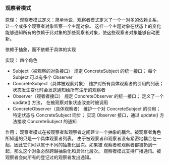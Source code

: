 ### 观察者模式

原理：
观察者模式定义：简单地说，观察者模式定义了一个一对多的依赖关系，让一个或多个观察者对象监察一个主题对象。
这样一个主题对象在状态上的变化能够通知所有的依赖于此对象的那些观察者对象，使这些观察者对象能够自动更新。

依赖于抽象，而不依赖于具体的实现

实现：
四个角色
- Subject（被观察的对象接口）
    规定 ConcreteSubject 的统一接口；
    每个 Subject 可以有多个 Observer
- ConcreteSubject（具体被观察对象）
    维护对所有具体观察者的引用的列表；
    状态发生变化时会发送通知给所有注册的观察者
- Observer（观者者接口）
    规定 ConcreteObserver 的统一接口；
    定义了一个 update() 方法，
    在被观察对象状态改变时被调用
- ConcreteObserver（具体观察者）
    维护一个对 ConcreteSubject 的引用；
    特定状态与 ConcreteSubject 同步；
    实现 Observer 接口，通过 update() 方法接收 ConcreteSubject 的通知
    
    
 作用：
 观察者模式在被观察者和观察者之间建立一个抽象的耦合。被观察者角色所知道的只是一个具体观察者列表。
 由于被观察者和观察者没有紧密地耦合在一起，因此它们可以属于不同的抽象化层次。如果被
 观察者和观察者都被扔到一起，那么这个对象必然跨越抽象化和具体化层次。
 观察者模式支持广播通讯。被观察者会向所有的登记过的观察者发出通知。


